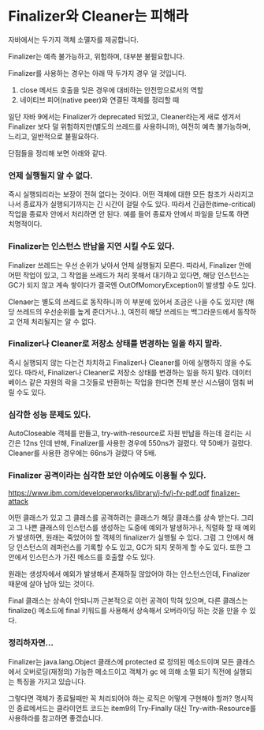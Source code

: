 # Finalizer와 Cleaner는 피해라

자바에서는 두가지 객체 소멸자를 제공합니다.

Finalizer는 예측 불가능하고, 위험하며, 대부분 불필요합니다.

Finalizer를 사용하는 경우는 아래 딱 두가지 경우 일 것입니다.

1. close 메서드 호출을 잊은 경우에 대비하는 안전망으로서의 역할
2. 네이티브 피어(native peer)와 연결된 객체를 정리할 때

일단 자바 9에서는 Finalizer가 deprecated 되었고,
Cleaner라는게 새로 생겨서 Finalizer 보다 덜 위험하지만(별도의 쓰레드를 사용하니까), 
여전히 예측 불가능하며, 느리고, 일반적으로 불필요하다.

단점들을 정리해 보면 아래와 같다.

### 언제 실행될지 알 수 없다. 

즉시 실행되리라는 보장이 전혀 없다는 것이다. 어떤 객체에 대한 모든 참조가 사라지고 나서 종료자가 실행되기까지는 긴 시간이 걸릴 수도 있다.
따라서 긴급한(time-critical) 작업을 종료자 안에서 처리하면 안 된다. 예를 들어 종료자 안에서 파일을 닫도록 하면 치명적이다. 

### Finalizer는 인스턴스 반납을 지연 시킬 수도 있다.

Finalizer 쓰레드는 우선 순위가 낮아서 언제 실행될지 모른다. 
따라서, Finalizer 안에 어떤 작업이 있고, 그 작업을 쓰레드가 처리 못해서 대기하고 있다면, 
해당 인스턴스는 GC가 되지 않고 계속 쌓이다가 결국엔 OutOfMomoryException이 발생할 수도 있다.

Clenaer는 별도의 쓰레드로 동작하니까 이 부분에 있어서 조금은 나을 수도 있지만 (해당 쓰레드의 우선순위를 높게 준더거나..), 
여전히 해당 쓰레드는 백그라운드에서 동작하고 언제 처리될지는 알 수 없다.

### Finalizer나 Cleaner로 저장소 상태를 변경하는 일을 하지 말라.

즉시 실행되지 않는 다는건 차치하고 Finalizer나 Cleaner를 아에 실행하지 않을 수도 있다. 
따라서, Finalizer나 Cleaner로 저장소 상태를 변경하는 일을 하지 말라. 
데이터베이스 같은 자원의 락을 그것들로 반환하는 작업을 한다면 전체 분산 시스템이 멈춰 버릴 수도 있다.

### 심각한 성능 문제도 있다.

AutoCloseable 객체를 만들고, try-with-resource로 자원 반납을 하는데 걸리는 시간은 12ns 인데 반해, 
Finalizer를 사용한 경우에 550ns가 걸렸다. 약 50배가 걸렸다. 
Cleaner를 사용한 경우에는 66ns가 걸렸다 약 5배.

### Finalizer 공격이라는 심각한 보안 이슈에도 이용될 수 있다.

https://www.ibm.com/developerworks/library/j-fv/j-fv-pdf.pdf
[finalizer-attack](https://yangbongsoo.gitbook.io/study/finalizer-attack)


어떤 클래스가 있고 그 클래스를 공격하려는 클래스가 해당 클래스를 상속 받는다. 
그리고 그 나쁜 클래스의 인스턴스를 생성하는 도중에 예외가 발생하거나, 직렬화 할 때 예외가 발생하면, 원래는 죽었어야 할 객체의 finalizer가 실행될 수 있다. 
그럼 그 안에서 해당 인스턴스의 레퍼런스를 기록할 수도 있고, GC가 되지 못하게 할 수도 있다. 
또한 그 안에서 인스턴스가 가진 메소드를 호출할 수도 있다.

원래는 생성자에서 예외가 발생해서 존재하질 않았어야 하는 인스턴스인데, Finalizer 때문에 살아 남아 있는 것이다.

Final 클래스는 상속이 안되니까 근본적으로 이런 공격이 막혀 있으며, 다른 클래스는 finalize() 메소드에 final 키워드를 사용해서 상속해서 오버라이딩 하는 것을 만을 수 있다.

### 정리하자면...

Finalizer는 java.lang.Object 클래스에  protected 로 정의된 메소드이며 모든 클래스에서 오버로딩(재정의) 가능한 메소드이고 객체가 gc 에 의해 소멸 되기 직전에 실행되는 특징을 가지고 있습니다.

그렇다면 객체가 종료될때만 꼭 처리되어야 하는 로직은 어떻게 구현해야 할까?
명시적인 종료메서드는 클라이언트 코드는 item9의 Try-Finally 대신 Try-with-Resource를 사용하라를 참고하면 좋겠습니다.
